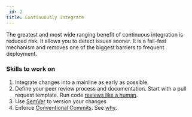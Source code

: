 ```yaml
---
_id: 2
title: Continuously integrate
---
```


The greatest and most wide ranging benefit of continuous integration is reduced risk. It allows you to detect issues sooner. It is a fail-fast mechanism and removes one of the biggest barriers to frequent deployment.

### Skills to work on
1. Integrate changes into a mainline as early as possible. 
1. Define your peer review process and documentation. Start with a pull request template. Run code [reviews like a human](https://docs.google.com/presentation/d/1UH54tttzSWPNwiUQpwi6Wc5nk3PCGtypb_ATOs0z0Ow/edit#slide=id.g7f7a437dc1_0_88). 
1. Use [SemVer](https://semver.org/) to version your changes
1. Enforce [Conventional Commits](https://www.conventionalcommits.org/). See [why](https://www.conventionalcommits.org/en/v1.0.0/#why-use-conventional-commits).
